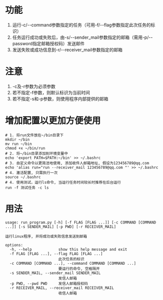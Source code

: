 # 功能
1. 运行-c/--command参数指定的任务（可用-f/--flag参数指定此次任务的标识）
2. 任务运行成功或失败后，由-s/--sender_mail参数指定的邮箱（需用-p/--password指定邮箱授权码）发送邮件
3. 发送失败或成功信息到-r/--receiver_mail参数指定的邮箱

# 注意
1. -c及-r参数为必须参数
2. 若不指定-f参数，则默认标识为当前时间
3. 若不指定-s和-p参数，则使用程序内部提供的邮箱

# 增加配置以更加方便使用
```shell
# 1. 将run文件放在~/bin目录下
mkdir ~/bin
mv run ~/bin
chmod +x ~/bin/run
# 2. 将~/bin目录添加到环境变量中
echo 'export PATH=$PATH:~/bin' >> ~/.bashrc
# 3. 自定义命令以更简洁地使用, 添加收件人邮箱地址, 假设为123456789@qq.com
echo 'alias run="run --receiver_mail 123456789@qq.com "' >> ~/.bashrc
# 4. 激活配置, 只需执行一次
source ~/.bashrc
# 4. 使用测试，运行ls命令, 当运行任务时间较长时推荐在后台运行
run -f 测试任务 -c ls
```

# 用法
```shell
usage: run_program.py [-h] [-f FLAG [FLAG ...]] [-c COMMAND [COMMAND ...]] [-s SENDER_MAIL] [-p PWD] [-r RECEIVER_MAIL]

运行linux程序, 并将成功或失败信息发送到邮箱

options:
  -h, --help            show this help message and exit
  -f FLAG [FLAG ...], --flag FLAG [FLAG ...]
                        此次任务的标识
  -c COMMAND [COMMAND ...], --command COMMAND [COMMAND ...]
                        要运行的命令, 空格隔开
  -s SENDER_MAIL, --sender_mail SENDER_MAIL
                        发信人邮箱
  -p PWD, --pwd PWD     发信人邮箱授权码
  -r RECEIVER_MAIL, --receiver_mail RECEIVER_MAIL
                        收信人邮箱
```